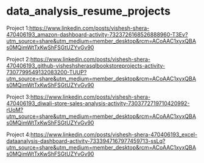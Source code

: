 # data_analysis_resume_projects
Project 1:https://www.linkedin.com/posts/vishesh-shera-470406193_amazon-dashboard-activity-7323726168526888960-T3Ev?utm_source=share&utm_medium=member_desktop&rcm=ACoAAC1xyxQBAs0MQimWtTxKwShFSGtUZYvGv90

Project 2:https://www.linkedin.com/posts/vishesh-shera-470406193_github-visheshsherasqlbookstoreprojects-activity-7307799549132083200-TUUP?utm_source=share&utm_medium=member_desktop&rcm=ACoAAC1xyxQBAs0MQimWtTxKwShFSGtUZYvGv90

Project 3:https://www.linkedin.com/posts/vishesh-shera-470406193_diwali-store-sales-analysis-activity-7303772719710420992-rUoM?utm_source=share&utm_medium=member_desktop&rcm=ACoAAC1xyxQBAs0MQimWtTxKwShFSGtUZYvGv90

Project 4:https://www.linkedin.com/posts/vishesh-shera-470406193_excel-dataanalysis-dashboard-activity-7333947167977459713-ssLq?utm_source=share&utm_medium=member_desktop&rcm=ACoAAC1xyxQBAs0MQimWtTxKwShFSGtUZYvGv90
